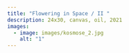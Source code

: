 ```yaml
---
title: "Flowering in Space / II "
description: 24x30, canvas, oil, 2021
images:
  - image: images/kosmose_2.jpg
    alt: "1"
---
```

